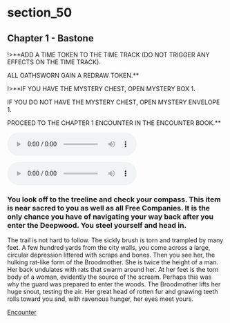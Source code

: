 
# section_50

## Chapter 1 - Bastone

!>**ADD A TIME TOKEN TO THE TIME TRACK (DO NOT TRIGGER ANY EFFECTS ON THE TIME TRACK).

ALL OATHSWORN GAIN A REDRAW TOKEN.**

!>**IF YOU HAVE THE MYSTERY CHEST, OPEN MYSTERY BOX 1.

IF YOU DO NOT HAVE THE MYSTERY CHEST, OPEN MYSTERY ENVELOPE 1.

PROCEED TO THE CHAPTER 1 ENCOUNTER IN THE ENCOUNTER BOOK.**

<audio controls><source src="../../decomp/app/src/main/res/raw/chp1_17_16__a.mp3" type="audio/mpeg"></audio>

<audio controls><source src="../../decomp/app/src/main/res/raw/chp1_17_16__c.mp3" type="audio/mpeg"></audio>

### You look off to the treeline and check your compass. This item is near sacred to you as well as all Free Companies. It is the only chance you have of navigating your way back after you enter the Deepwood. You steel yourself and head in.

The trail is not hard to follow. The sickly brush is torn and trampled by many feet. A few hundred yards from the city walls, you come across a large, circular depression littered with scraps and bones. Then you see her, the hulking rat-like form of the Broodmother. She is twice the height of a man. Her back undulates with rats that swarm around her. At her feet is the torn body of a woman, evidently the source of the scream. Perhaps this was why the guard was prepared to enter the woods. The Broodmother lifts her huge snout, testing the air. Her great head of rotten fur and gnawing teeth rolls toward you and, with ravenous hunger, her eyes meet yours.

[Encounter](output/chapter1/section_80.md)


